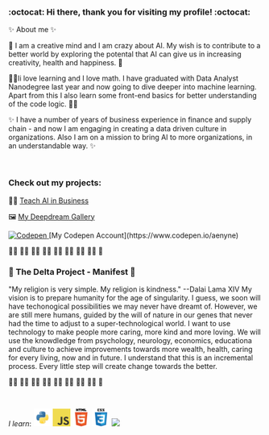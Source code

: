 ### :octocat: Hi there, thank you for visiting my profile! :octocat:

✨ About me ✨  

:small_red_triangle: I am a creative mind and I am crazy about AI. My wish is to contribute to a better world by exploring the potental that AI can give us in increasing creativity, health and happiness. :small_red_triangle: 

:woman_student:Ii love learning and I love math. I have graduated with Data Analyst Nanodegree last year and now going to dive deeper into machine learning. Apart from this I also learn some front-end basics for better understanding of the code logic. :woman_student:

✨ I have a number of years of business experience in finance and supply chain - and now I am engaging in creating a data driven culture in organizations. Also I am on a mission to bring AI to more organizations, in an understandable way. ✨ 

<br>

### Check out my projects:

:woman_student: [Teach AI in Business](https://github.com/aenyne/teach-AI-in-business)

:framed_picture: [My Deepdream Gallery](https://deepdreamgenerator.com/u/aen/account)  

<a href="https://www.codepen.io/aenyne">
  <img align="top-right" alt="Codepen" width="22px" src="https://cdn.jsdelivr.net/npm/simple-icons@v3/icons/codepen.svg" />
</a> [My Codepen Account](https://www.codepen.io/aenyne)  

<br>

:woman_health_worker: :farmer: :woman_teacher: :astronaut: :woman_mechanic: :man_office_worker: :artist: :woman_firefighter:  	:breast_feeding:

### :small_red_triangle: The Delta Project - Manifest :small_red_triangle:
"My religion is very simple. My religion is kindness." --Dalai Lama XIV 
My vision is to prepare humanity for the age of singularity. I guess, we soon will have techonogical possibilities we may never have dreamt of. However, we are still mere humans, guided by the will of nature in our genes that never had the time to adjust to a super-technological world. I want to use technology to make people more caring, more kind and more loving. We will use the knowdledge from psychology, neurology, economics, educationa and culture to achieve improvements towards more wealth, health, caring for every living, now and in future. I understand that this is an incremental process. Every little step will create change towards the better.

:woman_health_worker: :farmer: :woman_teacher: :astronaut: :woman_mechanic: :man_office_worker: :artist: :woman_firefighter:  	:breast_feeding:

<br>

*I learn*:
<code><img height="35" src="https://raw.githubusercontent.com/github/explore/80688e429a7d4ef2fca1e82350fe8e3517d3494d/topics/python/python.png"></code>
<code><img height="35" src="https://raw.githubusercontent.com/github/explore/80688e429a7d4ef2fca1e82350fe8e3517d3494d/topics/javascript/javascript.png"></code>
<code><img height="35" src="https://raw.githubusercontent.com/github/explore/80688e429a7d4ef2fca1e82350fe8e3517d3494d/topics/html/html.png"></code>
<code><img height="35" src="https://raw.githubusercontent.com/github/explore/5c058a388828bb5fde0bcafd4bc867b5bb3f26f3/topics/css/css.png"></code>
<code><img height="35" src="https://git-scm.com/images/logos/downloads/Git-Icon-1788C.png"></code>
